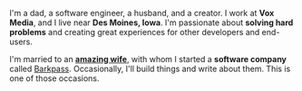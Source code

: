 I'm a dad, a software engineer, a husband, and a creator. I work at **Vox Media**, and I live near **Des Moines, Iowa**. I'm passionate about **solving hard problems** and creating great experiences for other developers and end-users.

I'm married to an [**amazing wife**](https://briannelarson.com), with whom I started a **software company** called [Barkpass](https://www.barkpass.com). Occasionally, I'll build things and write about them. This is one of those occasions.
